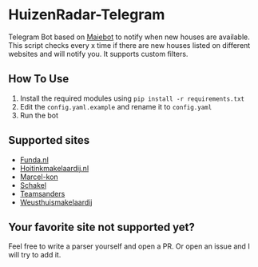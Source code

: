 # HuizenRadar-Telegram
Telegram Bot based on [Maiebot](https://github.com/bastiaanbiester/maiebot) to notify when new houses are available.
This script checks every x time if there are new houses listed on different websites and will notify you.
It supports custom filters.

## How To Use
1. Install the required modules using `pip install -r requirements.txt`
2. Edit the `config.yaml.example` and rename it to `config.yaml`
3. Run the bot

## Supported sites
 - [Funda.nl](https://funda.nl)
 - [Hoitinkmakelaardij.nl](https://hoitinkmakelaardij.nl)
 - [Marcel-kon](https://marcel-kon.nl)
 - [Schakel](https://schakel.nl)
 - [Teamsanders](https://teamsanders.nl)
 - [Weusthuismakelaardij](https://weusthuismakelaardij.nl)

## Your favorite site not supported yet?
Feel free to write a parser yourself and open a PR. Or open an issue and I will try to add it.
